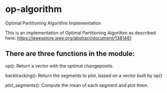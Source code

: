 # op-algorithm
Optimal Partitioning Algorithm Implementation

This is an implementation of Optimal Partitioning Algorithm as described here: https://ieeexplore.ieee.org/abstract/document/1381461

## There are three functions in the module:

op(): Return a vector with the optimal changepoints.

backtracking(): Return the segments to plot, based on a vector built by op()

plot_segments(): Compute the mean of each segment and plot them.
